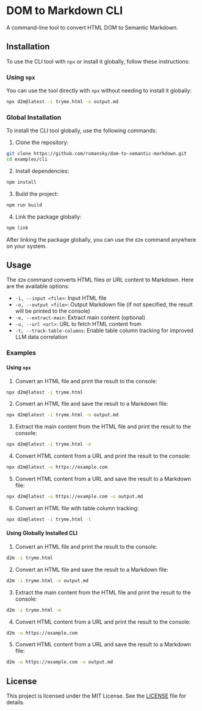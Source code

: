 # DOM to Markdown CLI

A command-line tool to convert HTML DOM to Semantic Markdown.

## Installation

To use the CLI tool with `npx` or install it globally, follow these instructions:

### Using `npx`

You can use the tool directly with `npx` without needing to install it globally:

```sh
npx d2m@latest -i tryme.html -o output.md
```

### Global Installation

To install the CLI tool globally, use the following commands:

1. Clone the repository:

```sh
git clone https://github.com/romansky/dom-to-semantic-markdown.git
cd examples/cli
```

2. Install dependencies:

```sh
npm install
```

3. Build the project:

```sh
npm run build
```

4. Link the package globally:

```sh
npm link
```

After linking the package globally, you can use the `d2m` command anywhere on your system.

## Usage

The `d2m` command converts HTML files or URL content to Markdown. Here are the available options:

- `-i, --input <file>`: Input HTML file
- `-o, --output <file>`: Output Markdown file (if not specified, the result will be printed to the console)
- `-e, --extract-main`: Extract main content (optional)
- `-u, --url <url>`: URL to fetch HTML content from
- `-t, --track-table-columns`: Enable table column tracking for improved LLM data correlation

### Examples

#### Using `npx`

1. Convert an HTML file and print the result to the console:

```sh
npx d2m@latest -i tryme.html
```

2. Convert an HTML file and save the result to a Markdown file:

```sh
npx d2m@latest -i tryme.html -o output.md
```

3. Extract the main content from the HTML file and print the result to the console:

```sh
npx d2m@latest -i tryme.html -e
```

4. Convert HTML content from a URL and print the result to the console:

```sh
npx d2m@latest -u https://example.com
```

5. Convert HTML content from a URL and save the result to a Markdown file:

```sh
npx d2m@latest -u https://example.com -o output.md
```

6. Convert an HTML file with table column tracking:

```sh
npx d2m@latest -i tryme.html -t
```

#### Using Globally Installed CLI

1. Convert an HTML file and print the result to the console:

```sh
d2m -i tryme.html
```

2. Convert an HTML file and save the result to a Markdown file:

```sh
d2m -i tryme.html -o output.md
```

3. Extract the main content from the HTML file and print the result to the console:

```sh
d2m -i tryme.html -e
```

4. Convert HTML content from a URL and print the result to the console:

```sh
d2m -u https://example.com
```

5. Convert HTML content from a URL and save the result to a Markdown file:

```sh
d2m -u https://example.com -o output.md
```

## License

This project is licensed under the MIT License. See the [LICENSE](LICENSE) file for details.
